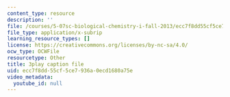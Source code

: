 ```yaml
---
content_type: resource
description: ''
file: /courses/5-07sc-biological-chemistry-i-fall-2013/ecc7f8dd55cf5ce7936a0ecd1680a75e_jHrd43uWD-E.vtt
file_type: application/x-subrip
learning_resource_types: []
license: https://creativecommons.org/licenses/by-nc-sa/4.0/
ocw_type: OCWFile
resourcetype: Other
title: 3play caption file
uid: ecc7f8dd-55cf-5ce7-936a-0ecd1680a75e
video_metadata:
  youtube_id: null
---
```

